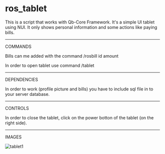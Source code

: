 # ros_tablet

This is a script that works with Qb-Core Framework.
It's a simple UI tablet using NUI.
It only shows personal information and some actions like paying bills.

-----------------------------------------------------------------------

COMMANDS

  Bills can me added with the command /rosbill id amount
  
  In order to open tablet use command /tablet

------------------------------------------------------------------------

DEPENDENCIES

  In order to work (profile picture and bills) you have to include sql file in to your server database.

------------------------------------------------------------------------

CONTROLS

  In order to close the tablet, click on the power botton of the tablet (on the right side).

------------------------------------------------------------------------

IMAGES

  ![tablet1](https://user-images.githubusercontent.com/59504554/205461139-7d627142-7b52-47e5-a05b-36702c1488bc.png)
